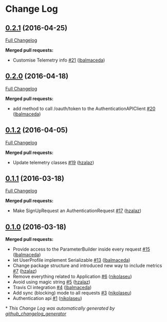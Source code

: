# Change Log

## [0.2.1](https://github.com/auth0/auth0-java/tree/0.2.1) (2016-04-25)
[Full Changelog](https://github.com/auth0/auth0-java/compare/0.2.0...0.2.1)

**Merged pull requests:**

- Customise Telemetry info [\#21](https://github.com/auth0/auth0-java/pull/21) ([lbalmaceda](https://github.com/lbalmaceda))

## [0.2.0](https://github.com/auth0/auth0-java/tree/0.2.0) (2016-04-18)
[Full Changelog](https://github.com/auth0/auth0-java/compare/0.1.2...0.2.0)

**Merged pull requests:**

- add method to call /oauth/token to the AuthenticationAPIClient [\#20](https://github.com/auth0/auth0-java/pull/20) ([lbalmaceda](https://github.com/lbalmaceda))

## [0.1.2](https://github.com/auth0/auth0-java/tree/0.1.2) (2016-04-05)
[Full Changelog](https://github.com/auth0/auth0-java/compare/0.1.1...0.1.2)

**Merged pull requests:**

- Update telemetry classes [\#19](https://github.com/auth0/auth0-java/pull/19) ([hzalaz](https://github.com/hzalaz))

## [0.1.1](https://github.com/auth0/auth0-java/tree/0.1.1) (2016-03-18)
[Full Changelog](https://github.com/auth0/auth0-java/compare/0.1.0...0.1.1)

**Merged pull requests:**

- Make SignUpRequest an AuthenticationRequest [\#17](https://github.com/auth0/auth0-java/pull/17) ([hzalaz](https://github.com/hzalaz))

## [0.1.0](https://github.com/auth0/auth0-java/tree/0.1.0) (2016-03-18)
**Merged pull requests:**

- Provide access to the ParameterBuilder inside every request [\#15](https://github.com/auth0/auth0-java/pull/15) ([lbalmaceda](https://github.com/lbalmaceda))
- let UserProfile implement Serializable [\#13](https://github.com/auth0/auth0-java/pull/13) ([lbalmaceda](https://github.com/lbalmaceda))
- Change package structure and introduced new way to include metrics  [\#7](https://github.com/auth0/auth0-java/pull/7) ([hzalaz](https://github.com/hzalaz))
- Remove everything related to Application [\#6](https://github.com/auth0/auth0-java/pull/6) ([nikolaseu](https://github.com/nikolaseu))
- Avoid using magic string [\#5](https://github.com/auth0/auth0-java/pull/5) ([hzalaz](https://github.com/hzalaz))
- Travis CI integration [\#4](https://github.com/auth0/auth0-java/pull/4) ([lbalmaceda](https://github.com/lbalmaceda))
- Add sync \(blocking\) mode to all requests [\#3](https://github.com/auth0/auth0-java/pull/3) ([nikolaseu](https://github.com/nikolaseu))
- Authentication api [\#1](https://github.com/auth0/auth0-java/pull/1) ([nikolaseu](https://github.com/nikolaseu))



\* *This Change Log was automatically generated by [github_changelog_generator](https://github.com/skywinder/Github-Changelog-Generator)*